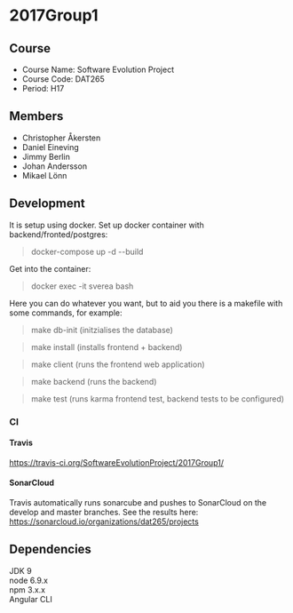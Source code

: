# 2017Group1
## Course
- Course Name: Software Evolution Project
- Course Code: DAT265
- Period: H17
## Members
- Christopher Åkersten
- Daniel Eineving
- Jimmy Berlin
- Johan Andersson
- Mikael Lönn

## Development
It is setup using docker. Set up docker container with backend/fronted/postgres:
> docker-compose up -d --build

Get into the container:
> docker exec -it sverea bash

Here you can do whatever you want, but to aid you there is a makefile with some commands, for example:
> make db-init   (initzialises the database)

> make install   (installs frontend + backend)

> make client    (runs the frontend web application)

> make backend   (runs the backend)

> make test      (runs karma frontend test, backend tests to be configured)


 
 ### CI
 #### Travis
 https://travis-ci.org/SoftwareEvolutionProject/2017Group1/
 
 #### SonarCloud
 Travis automatically runs sonarcube and pushes to SonarCloud on the develop and master branches. See the results here: 
 https://sonarcloud.io/organizations/dat265/projects

 ## Dependencies
 JDK 9  
 node 6.9.x  
 npm 3.x.x  
 Angular CLI  
